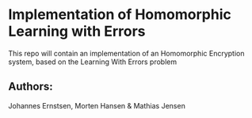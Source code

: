 # Implementation of Homomorphic Learning with Errors

This repo will contain an implementation of an Homomorphic Encryption system, based on the Learning With Errors problem

## Authors:
Johannes Ernstsen, Morten Hansen & Mathias Jensen
